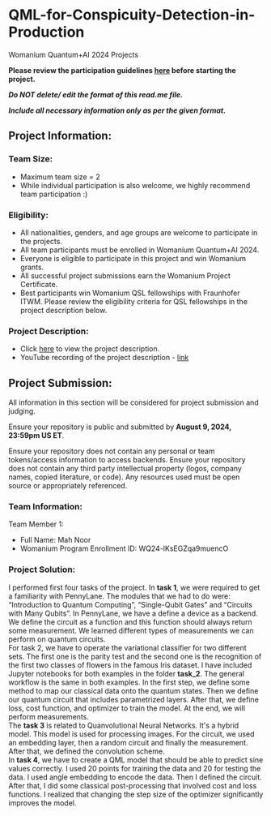 # QML-for-Conspicuity-Detection-in-Production
Womanium Quantum+AI 2024 Projects

**Please review the participation guidelines [here](https://github.com/womanium-quantum/Quantum-AI-2024) before starting the project.**

_**Do NOT delete/ edit the format of this read.me file.**_

_**Include all necessary information only as per the given format.**_

## Project Information:

### Team Size:
  - Maximum team size = 2
  - While individual participation is also welcome, we highly recommend team participation :)

### Eligibility:
  - All nationalities, genders, and age groups are welcome to participate in the projects.
  - All team participants must be enrolled in Womanium Quantum+AI 2024.
  - Everyone is eligible to participate in this project and win Womanium grants.
  - All successful project submissions earn the Womanium Project Certificate.
  - Best participants win Womanium QSL fellowships with Fraunhofer ITWM. Please review the eligibility criteria for QSL fellowships in the project description below.

### Project Description:
  - Click [here](https://drive.google.com/file/d/1AcctFeXjchtEhYzPUsHpP_b4HGlI4kq9/view?usp=sharing) to view the project description.
  - YouTube recording of the project description - [link](https://youtu.be/Ac1ihFcTRTc?si=i6AIVfQQh8ymYQYp)

## Project Submission:
All information in this section will be considered for project submission and judging.

Ensure your repository is public and submitted by **August 9, 2024, 23:59pm US ET**.

Ensure your repository does not contain any personal or team tokens/access information to access backends. Ensure your repository does not contain any third party intellectual property (logos, company names, copied literature, or code). Any resources used must be open source or appropriately referenced.

### Team Information:
Team Member 1:
 - Full Name: Mah Noor
 - Womanium Program Enrollment ID: WQ24-lKsEGZqa9muencO



### Project Solution:
I performed first four tasks of the project. In **task 1**, we were required to get a familiarity with PennyLane. The modules that we had to do were: “Introduction to Quantum Computing”, “Single-Qubit
Gates” and “Circuits with Many Qubits”. In PennyLane, we have a define a device as a backend. We define the circuit as a function and this function should always return some measurement. We learned different types of measurements we can perform on quantum circuits. <br>
For task 2, we have to operate the variational classifier for two different sets. The first one is the parity test and the second one is the recognition of the first two classes of flowers in the famous Iris dataset. I have included Jupyter notebooks for both examples in the folder **task_2**. The general workflow is the same in both examples. In the first step, we define some method to map our classical data onto the quantum states. Then we define our quantum circuit that includes parametrized layers. After that, we define loss, cost function, and optimizer to train the model. At the end, we will perform measurements. <br>
The **task 3** is related to Quanvolutional Neural Networks. It's a hybrid model. This model is used for processing images. For the circuit, we used an embedding layer, then a random circuit and finally the measurement. After that, we defined the convolution scheme. <br>
In **task 4**, we have to create a QML model that should be able to predict sine values correctly. I used 20 points for training the data and 20 for testing the data. I used angle embedding to encode the data. Then I defined the circuit. After that, I did some classical post-processing that involved cost and loss functions. I realized that changing the step size of the optimizer significantly improves the model. 

